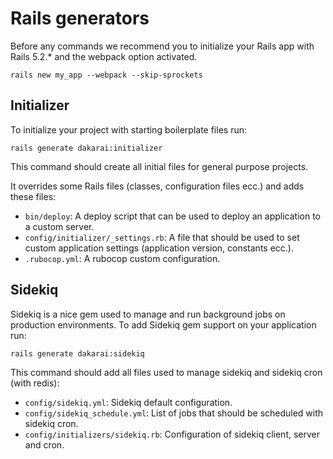 # Rails generators

Before any commands we recommend you to initialize your Rails app with Rails 5.2.* and the webpack option activated.

```shell
rails new my_app --webpack --skip-sprockets
```

## Initializer

To initialize your project with starting boilerplate files run:

```shell
rails generate dakarai:initializer
```

This command should create all initial files for general purpose projects.

It overrides some Rails files (classes, configuration files ecc.) and adds these files:

- ```bin/deploy```: A deploy script that can be used to deploy an application to a custom server.
- ```config/initializer/_settings.rb```: A file that should be used to set custom application settings (application version, constants ecc.).
- ```.rubocop.yml```: A rubocop custom configuration.

## Sidekiq

Sidekiq is a nice gem used to manage and run background jobs on production environments.
To add Sidekiq gem support on your application run:

```shell
rails generate dakarai:sidekiq
```

This command should add all files used to manage sidekiq and sidekiq cron (with redis):

- ```config/sidekiq.yml```: Sidekiq default configuration.
- ```config/sidekiq_schedule.yml```: List of jobs that should be scheduled with sidekiq cron.
- ```config/initializers/sidekiq.rb```: Configuration of sidekiq client, server and cron.